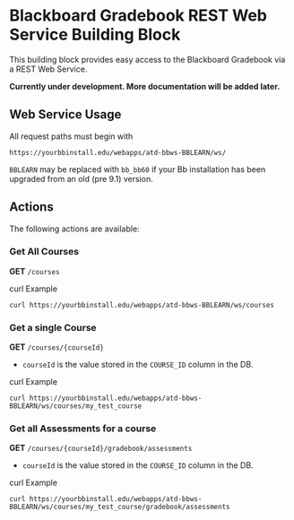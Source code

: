 Blackboard Gradebook REST Web Service Building Block
===================

This building block provides easy access to the Blackboard Gradebook via a REST
  Web Service.

**Currently under development.  More documentation will be added later.**


Web Service Usage
-----------

All request paths must begin with

`https://yourbbinstall.edu/webapps/atd-bbws-BBLEARN/ws/`

`BBLEARN` may be replaced with `bb_bb60` if your Bb installation has
been upgraded from an old (pre 9.1) version.


Actions
-----

The following actions are available:


### Get All Courses

**GET** `/courses`

curl Example
```` shell
curl https://yourbbinstall.edu/webapps/atd-bbws-BBLEARN/ws/courses
````

### Get a single Course

**GET** `/courses/{courseId}`
* `courseId` is the value stored in the `COURSE_ID` column in the DB.

curl Example
```` shell
curl https://yourbbinstall.edu/webapps/atd-bbws-BBLEARN/ws/courses/my_test_course
````


### Get all Assessments for a course

**GET** `/courses/{courseId}/gradebook/assessments`
* `courseId` is the value stored in the `COURSE_ID` column in the DB.

curl Example
```` shell
curl https://yourbbinstall.edu/webapps/atd-bbws-BBLEARN/ws/courses/my_test_course/gradebook/assessments
````
